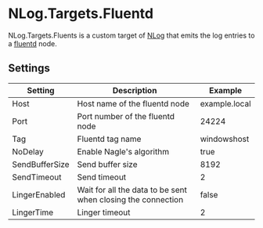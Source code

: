 NLog.Targets.Fluentd
====================

NLog.Targets.Fluents is a custom target of [NLog](https://github.com/nlog/NLog) that emits the log entries to a [fluentd](http://www.fluentd.org/) node.

Settings
--------

Setting           | Description                                                  | Example       
----------------- | -----------------------------------------------------------  | --------------
Host              | Host name of the fluentd node                                | example.local
Port              | Port number of the fluentd node                              | 24224
Tag               | Fluentd tag name                                             | windowshost
NoDelay           | Enable Nagle's algorithm                                     | true
SendBufferSize    | Send buffer size                                             | 8192
SendTimeout       | Send timeout                                                 | 2
LingerEnabled     | Wait for all the data to be sent when closing the connection | false
LingerTime        | Linger timeout                                               | 2

